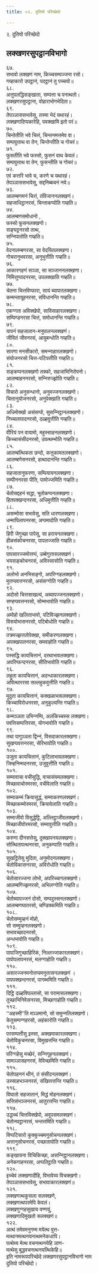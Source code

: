 ```yaml
---
title: ०२. दुतियो परिच्छेदो

---
```

२. दुतियो परिच्छेदो  


## लक्खणरसुपट्ठानविभागो

६७.  
सभावो लक्खणं नाम, किच्‍चसम्पज्‍जना रसो।  
गय्हाकारो उपट्ठानं, पदट्ठानं तु पच्‍चयो॥  
६८.  
अत्तुपलद्धिसङ्खाता, सम्पत्ता च पनत्थतो।  
लक्खणरसुपट्ठाना, वोहाराभोगभेदिता॥  
६९.  
तेपञ्‍ञाससभावेसु, तस्मा भेदं यथारहं।  
लक्खणादिप्पकारेहि, पवक्खामि इतो परं॥  
७०.  
चिन्तेतीति भवे चित्तं, चिन्तनमत्तमेव वा।  
सम्पयुत्ताथ वा तेन, चिन्तेन्तीति च गोचरं॥  
७१.  
फुसतीति भवे फस्सो, फुसनं वाथ केवलं।  
सम्पयुत्ताथ वा तेन, फुसन्तीति च गोचरं॥  
७२.  
एवं कत्तरि भावे च, करणे च यथारहं।  
तेपञ्‍ञाससभावेसु, सद्दनिब्बचनं नये॥  
७३.  
आलम्बणमनं चित्तं, तंविजाननलक्खणं।  
सहजाधिट्ठानरसं, चिन्ताकप्पोति गय्हति॥  
७४.  
आलम्बणसमोधानो ,  
फस्सो फुसनलक्खणो।  
सङ्घट्टनरसो तत्थ,  
सन्‍निपातोति गय्हति॥  
७५.  
वेदनालम्बणरसा, सा वेदयितलक्खणा।  
गोचरानुभवरसा, अनुभुत्तीति गय्हति॥  
७६.  
आकारगहणं सञ्‍ञा, सा सञ्‍जाननलक्खणा।  
निमित्तुप्पादनरसा, उपलक्खाति गय्हति॥  
७७.  
चेतना चित्तविप्फारा, सायं ब्यापारलक्खणा।  
कम्मन्तायूहनरसा, संविधानन्ति गय्हति॥  
७८.  
एकग्गता अविक्खेपो, साविसाहारलक्खणा।  
सम्पिण्डनरसा चित्तं, समोधानन्ति गय्हति॥  
७९.  
यापनं सहजातान-मनुपालनलक्खणं।  
जीवितं जीवनरसं, आयुबन्धोति गय्हति॥  
८०.  
सारणा मनसीकारो, समन्‍नाहारलक्खणो।  
संयोजनरसो चित्त-पटिपत्तीति गय्हति॥  
८१.  
सङ्कप्पनलक्खणो तक्‍को, सहजाभिनिरोपनो।  
आलम्बाहननरसो, सन्‍निरुज्झोति गय्हति॥  
८२.  
विचारो अनुसन्धानो, अनुमज्‍जनलक्खणो।  
चित्तानुयोजनरसो, अनुपेक्खाति गय्हति॥  
८३.  
अधिमोक्खो असंसप्पो, सुसन्‍निट्ठानलक्खणो।  
निच्‍चलापादनरसो, दळ्हवुत्तीति गय्हति॥  
८४.  
वीरियं पन वायामो, महुस्साहनलक्खणो।  
किच्‍चासंसीदनरसो, उपत्थम्भोति गय्हति॥  
८५.  
आलम्बत्थिकता छन्दो, कत्तुकामतलक्खणो।  
आलम्बणेसनरसो, हत्थादानन्ति गय्हति॥  
८६.  
सहजातानुफरणा, सम्पियायनलक्खणा।  
सम्पीननरसा पीति, पामोज्‍जमिति गय्हति॥  
८७.  
चेतोसद्दहनं सद्धा, भूतोकप्पनलक्खणा।  
हितपक्खन्दनरसा, अधिमुत्तीति गय्हति॥  
८८.  
असम्मोसा सभावेसु, सति धारणलक्खणा।  
धम्मापिलापनरसा, अप्पमादोति गय्हति॥  
८९.  
हिरी जेगुच्छा पापेसु, सा हरायनलक्खणा।  
हीळसंकोचनरसा, पापलज्‍जाति गय्हति॥  
९०.  
पापसारज्‍जमोत्तप्पं, उब्बेगुत्तासलक्खणं।  
भयसङ्कोचनरसं, अविस्सासोति गय्हति॥  
९१.  
अलोभो अनभिसङ्गो, अपरिग्गहलक्खणो।  
मुत्तप्पवत्तनरसो, असंसग्गोति गय्हति॥  
९२.  
अदोसो चित्तसाखल्यं, अब्यापज्‍जनलक्खणो।  
सण्हप्पवत्तनरसो, सोम्मभावोति गय्हति॥  
९३.  
अमोहो खलिताभावो, पटिविज्झनलक्खणो।  
विसयोभासनरसो, पटिबोधोति गय्हति॥  
९४.  
तत्रमज्झत्ततोपेक्खा, समीकरणलक्खणा।  
अपक्खपातनरसा, समवाहोति गय्हति॥  
९५.  
पस्सद्धि कायचित्तानं, दरथाभावलक्खणा।  
अपरिप्फन्दनरसा, सीतिभावोति गय्हति॥  
९६.  
लहुता कायचित्तानं, अदन्धाकारलक्खणा।  
अवित्थाररसा सल्‍लहुकवुत्तीति गय्हति॥  
९७.  
मुदुता कायचित्तानं, कक्खळाभावलक्खणा।  
किच्‍चाविरोधनरसा, अनुकुल्यन्ति गय्हति॥  
९८.  
कम्मञ्‍ञता उभिन्‍नम्पि, अलंकिच्‍चस्स लक्खणा।  
पवत्तिसम्पत्तिरसा, योगभावोति गय्हति॥  
९९.  
तथा पागुञ्‍ञता द्विन्‍नं, विसदाकारलक्खणा।  
सुखप्पवत्तनरसा, सेरिभावोति गय्हति॥  
१००.  
उजुता कायचित्तानं, कुटिलाभावलक्खणा।  
जिम्हनिम्मदनरसा, उजुवुत्तीति गय्हति॥  
१०१.  
सम्मावाचा वचीसुद्धि, वाचासंयमलक्खणा।  
मिच्छावाचोरमरसा, वचीवेलाति गय्हति॥  
१०२.  
सम्माकम्मं क्रियासुद्धं, सम्माकरणलक्खणं।  
मिच्छाकम्मोरमरसं, क्रियावेलाति गय्हति॥  
१०३.  
सम्माजीवो विसुद्धेट्ठि, अल्‍लिट्ठाजीवलक्खणो।  
मिच्छाजीवोरमरसो, सम्मावुत्तीति गय्हति॥  
१०४.  
करुणा दीनसत्तेसु, दुक्खापनयलक्खणा।  
सोत्थितापत्थनरसा, अनुकम्पाति गय्हति॥  
१०५.  
सुखट्ठितेसु मुदिता, अनुमोदनलक्खणा।  
चेतोविकासनरसा, अविरोधोति गय्हति॥  
१०६.  
चेतोसारज्‍जना लोभो, अपरिच्‍चागलक्खणो।  
आलम्बगिज्झनरसो, अभिलग्गोति गय्हति॥  
१०७.  
चेतोब्यापज्‍जनं दोसो, सम्पदुस्सनलक्खणो।  
आलम्बणघातरसो, चण्डिक्‍कमिति गय्हति॥  
१०८.  
चेतोसम्मुय्हनं मोहो,  
सो सम्मुय्हनलक्खणो।  
सभावच्छादनरसो,  
अन्धभावोति गय्हति॥  
१०९.  
पापाजिगुच्छाहिरिकं, निल्‍लज्‍जाकारलक्खणं।  
पापोपलापनरसं, मलग्गाहोति गय्हति॥  
११०.  
असारज्‍जनमनोत्तप्पमनुत्तासनलक्खणं ।  
पापपक्खन्दनरसं, पागब्भमिति गय्हति॥  
१११.  
दिट्ठि दळ्हविपल्‍लासो, सा परामासलक्खणा।  
तुच्छाभिनिवेसनरसा, मिच्छागाहोति गय्हति॥  
११२.  
‘‘अहस्मी’’ति मञ्‍ञमानो, सो समुन्‍नतिलक्खणो।  
केतुसम्पग्गहरसो, अहंकारोति गय्हति॥  
११३.  
परसम्पत्तीसु इस्सा, अक्खमाकारलक्खणा।  
चेतोविकुचनरसा, विमुखत्तन्ति गय्हति॥  
११४.  
परिग्गहेसु मच्छेरं, सन्‍निगूहनलक्खणं।  
सामञ्‍ञासहनरसं, वेविच्छमिति गय्हति॥  
११५.  
चेतोपहननं थीनं, तं संसीदनलक्खणं।  
उस्साहभञ्‍जनरसं, संखित्तत्तन्ति गय्हति॥  
११६.  
विघातो सहजातानं, मिद्धं मोहनलक्खणं।  
सत्तिसंभञ्‍जनरसं, आतुरत्तन्ति गय्हति॥  
११७.  
उद्धच्‍चं चित्तविक्खेपो, अवूपसमलक्खणं।  
चेतोनवट्ठानरसं, भन्तत्तमिति गय्हति॥  
११८.  
विप्पटिसारो कुक्‍कुच्‍चमनुसोचनलक्खणं।  
अत्तानुसोचनरसं, पच्छातापोति गय्हति॥  
११९.  
कङ्खायना विचिकिच्छा, असन्‍निट्ठानलक्खणा।  
अनेकगाहनरसा, अप्पतिट्ठाति गय्हति॥  
१२०.  
इच्‍चेवं लक्खणादीहि, विभावेय्य विचक्खणो।  
तेपञ्‍ञाससभावेसु, सभावाकारलक्खणं॥  
१२१.  
लक्खणत्थकुसला सलक्खणे,  
लक्खणत्थपरमेपि केवलं।  
लक्खणुग्गहसुखाय वण्णयुं,  
लक्खणादिमुखतो सलक्खणं॥  
१२२.  
अत्थं तमेवमनुगम्म मयेत्थ वुत्त-  
मत्थानमत्थनयनत्थमनेकधापि।  
पत्थेय्य मेत्थ वचनत्थनयेहि ञाण-  
मत्थेसु बुद्धवचनत्थनयत्थिकेहि॥  
इति नामरूपपरिच्छेदे लक्खणरसुपट्ठानविभागो नाम  
दुतियो परिच्छेदो।  